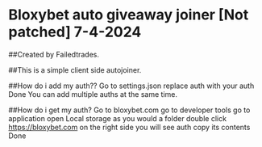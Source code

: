 # Bloxybet auto giveaway joiner [Not patched] 7-4-2024

##Created by Failedtrades.

##This is a simple client side autojoiner.

##How do i add my auth??
Go to settings.json
replace auth with your auth
Done
You can add multiple auths at the same time.

##How do i get my auth?
Go to bloxybet.com
go to developer tools
go to application
open Local storage as you would a folder
double click https://bloxybet.com
on the right side you will see auth
copy its contents
Done
